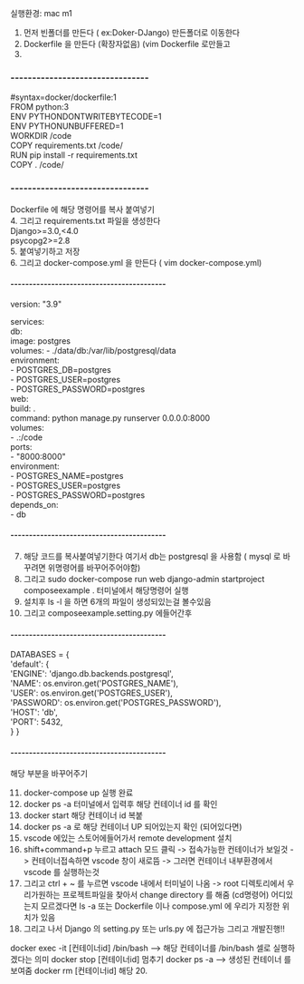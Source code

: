 실행환경: mac m1



1. 먼저 빈폴더를 만든다 ( ex:Doker-DJango) 만든폴더로 이동한다   
2. Dockerfile 을 만든다 (확장자없음) (vim Dockerfile 로만들고  
3.
### --------------------------------  


#syntax=docker/dockerfile:1   
FROM python:3   
ENV PYTHONDONTWRITEBYTECODE=1   
ENV PYTHONUNBUFFERED=1   
WORKDIR /code   
COPY requirements.txt /code/   
RUN pip install -r requirements.txt   
COPY . /code/   


### --------------------------------  
Dockerfile 에 해당 명령어를 복사 붙여넣기  
4. 그리고 requirements.txt 파일을 생성한다   
Django>=3.0,<4.0   
psycopg2>=2.8   
5. 붙여넣기하고 저장   
6. 그리고 docker-compose.yml 을 만든다 ( vim docker-compose.yml)  



#### ------------------------------------------  
version: "3.9"   
   
services:   
  db:   
    image: postgres   
    volumes: 
      - ./data/db:/var/lib/postgresql/data   
    environment:   
      - POSTGRES_DB=postgres   
      - POSTGRES_USER=postgres     
      - POSTGRES_PASSWORD=postgres    
  web:   
    build: .   
    command: python manage.py runserver 0.0.0.0:8000   
    volumes:   
      - .:/code    
    ports:   
      - "8000:8000"   
    environment:    
      - POSTGRES_NAME=postgres   
      - POSTGRES_USER=postgres   
      - POSTGRES_PASSWORD=postgres   
    depends_on:   
      - db   
#### ------------------------------------------      
7. 해당 코드를 복사붙여넣기한다 여기서 db는 postgresql 을 사용함 ( mysql 로 바꾸려면 위명령어를 바꾸어주어야함)   
8.  그리고 sudo docker-compose run web django-admin startproject composeexample .  터미널에서 해당명령어 실행    
9.  설치후 ls -l 을 하면 6개의 파일이 생성되있는걸 볼수있음   
10.  그리고 composeexample.setting.py 에들어간후   

#### ------------------------------------------                 


DATABASES = {    
    'default': {   
        'ENGINE': 'django.db.backends.postgresql',   
        'NAME': os.environ.get('POSTGRES_NAME'),   
        'USER': os.environ.get('POSTGRES_USER'),   
        'PASSWORD': os.environ.get('POSTGRES_PASSWORD'),   
        'HOST': 'db',   
        'PORT': 5432,   
    } 
}   
#### ------------------------------------------  

해당 부분을 바꾸어주기


11. docker-compose up 실행 완료 
12. docker ps -a  터미널에서 입력후  해당 컨테이너 id 를 확인 
13. docker start 해당 컨테이너 id 복붙 
14. docker ps -a 로 해당 컨테이너 UP 되어있는지 확인 (되어있다면)  
15. vscode 에있는 스토어에들어가서 remote development 설치 
16. shift+command+p 누르고 attach 모드 클릭 -> 접속가능한 컨테이너가 보일것 -> 컨테이너접속하면 vscode 창이 새로뜸 -> 그러면 컨테이너 내부환경에서 vscode 를 실행하는것 
17. 그리고 ctrl +  ~  를 누르면 vscode 내에서 터미널이 나옴 -> root 디렉토리에서 우리가원하는 프로젝트파일을 찾아서 change directory 를 해줌 (cd명령어) 어디있는지 모르겠다면 ls -a 또는 Dockerfile 이나 compose.yml 에 우리가 지정한 위치가 있음  
18. 그리고 나서 Django 의 setting.py 또는 urls.py 에 접근가능 그리고 개발진행!! 

docker exec -it [컨테이너id] /bin/bash --> 해당 컨테이너를 /bin/bash 셀로 실행하겠다는 의미
docker stop [컨테이너id] 멈추기
docker ps -a  --> 생성된 컨테이너 를 보여줌
docker rm [컨테이너id] 해당 
20. 
